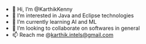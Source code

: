 - 👋 Hi, I’m @KarthikKenny
- 👀 I’m interested in Java and Eclipse technologies
- 🌱 I’m currently learning AI and ML
- 💞️ I’m looking to collaborate on softwares in general
- 📫 Reach me @karthik.intels@gmail.com

<!---
KarthikKenny/KarthikKenny is a ✨ special ✨ repository because its `README.md` (this file) appears on your GitHub profile.
You can click the Preview link to take a look at your changes.
--->
